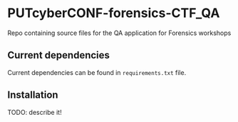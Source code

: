 # PUTcyberCONF-forensics-CTF_QA
Repo containing source files for the QA application for Forensics workshops

## Current dependencies

Current dependencies can be found in `requirements.txt` file.

## Installation

TODO: describe it!